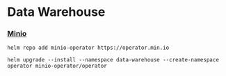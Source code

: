 # Data Warehouse

### [Minio](https://min.io/docs/minio/kubernetes/upstream/operations/install-deploy-manage/deploy-operator-helm.html)

```commandline
helm repo add minio-operator https://operator.min.io
```

```commandline
helm upgrade --install --namespace data-warehouse --create-namespace operator minio-operator/operator
```